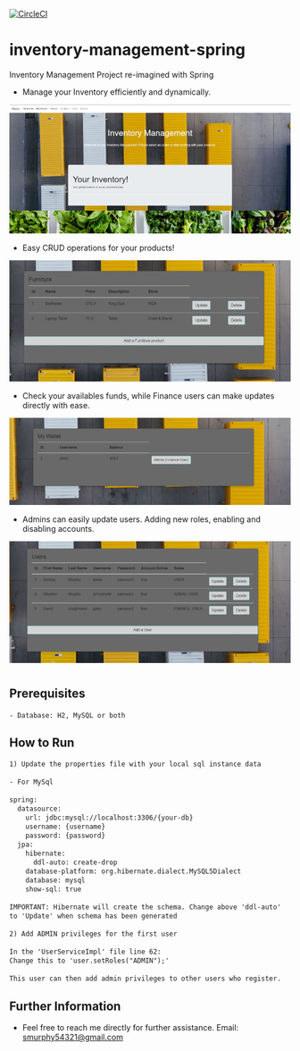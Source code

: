 [![CircleCI](https://circleci.com/gh/murphy1/inventory-management-spring.svg?style=svg)](https://circleci.com/gh/murphy1/inventory-management-spring)
# inventory-management-spring
Inventory Management Project re-imagined with Spring

 - Manage your Inventory efficiently and dynamically. 
 
 
![Home](https://github.com/murphy1/inventory-management-spring/blob/master/src/main/resources/static/Homepage.jpg)


- Easy CRUD operations for your products!


![Products](https://github.com/murphy1/inventory-management-spring/blob/master/src/main/resources/static/Furniture.jpg)


- Check your availables funds, while Finance users can make updates directly with ease.


![Wallet](https://github.com/murphy1/inventory-management-spring/blob/master/src/main/resources/static/Wallet.jpg)


- Admins can easily update users. Adding new roles, enabling and disabling accounts. 


![Users](https://github.com/murphy1/inventory-management-spring/blob/master/src/main/resources/static/Users_readme.jpg)

#

## Prerequisites

```
- Database: H2, MySQL or both
```

## How to Run

```
1) Update the properties file with your local sql instance data

- For MySql

spring:
  datasource:
    url: jdbc:mysql://localhost:3306/{your-db}
    username: {username}
    password: {password}
  jpa:
    hibernate:
      ddl-auto: create-drop
    database-platform: org.hibernate.dialect.MySQL5Dialect
    database: mysql
    show-sql: true
    
IMPORTANT: Hibernate will create the schema. Change above 'ddl-auto' to 'Update' when schema has been generated

2) Add ADMIN privileges for the first user

In the 'UserServiceImpl' file line 62:
Change this to 'user.setRoles("ADMIN");'

This user can then add admin privileges to other users who register.
```

## Further Information

- Feel free to reach me directly for further assistance. Email: smurphy54321@gmail.com
